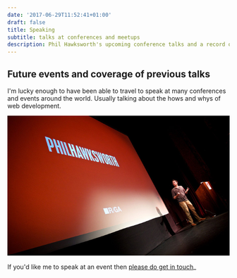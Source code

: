 ```yaml
---
date: '2017-06-29T11:52:41+01:00'
draft: false
title: Speaking
subtitle: talks at conferences and meetups
description: Phil Hawksworth's upcoming conference talks and a record of those given previously
---
```


## Future events and coverage of previous talks

I'm lucky enough to have been able to travel to speak at many conferences and events around the world. Usually talking about the hows and whys of web development.


<img src="/images/philhawksworth-txjs.jpg" alt="Phil Hawksworth's speaking" />

If you'd like me to speak at an event then [please do get in touch](/ask-me/to-speak)_
